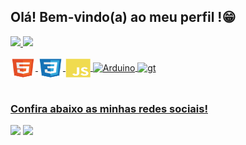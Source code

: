 ## Olá! Bem-vindo(a) ao meu perfil !😁

 <div>
   <a href="https://github.com/well-reis">
   <img height="180em" src="https://github-readme-stats.vercel.app/api?username=well-reis&show_icons=true&theme=tokyonight&include_all_commits=true&count_private=true"/>
   <img height="180em" src="https://github-readme-stats.vercel.app/api/top-langs/?username=well-reis&layout=compact&langs_count=6&theme=tokyonight"/>

</div>
<div style="display: inline_block"><br>
 <img align="center" alt="HTML" height="30" width="40" src="https://raw.githubusercontent.com/devicons/devicon/master/icons/html5/html5-original.svg">
 <img align="center" alt="CSS" height="30" width="40" src="https://raw.githubusercontent.com/devicons/devicon/master/icons/css3/css3-original.svg">
 <img align="center" alt="Js" height="30" width="40" src="https://raw.githubusercontent.com/devicons/devicon/master/icons/javascript/javascript-plain.svg">
 <img align="center" alt="Arduino" height="50" width="50" img src="https://cdn.jsdelivr.net/gh/devicons/devicon/icons/arduino/arduino-original-wordmark.svg" />
 <img align="center" alt="gt" height="50" width="50"img src="https://cdn.jsdelivr.net/gh/devicons/devicon/icons/git/git-original-wordmark.svg" />
  
 
</div>
 
 <br>
 
  ### Confira abaixo as minhas redes sociais!
 
<div> 
 
  <a href="https://instagram.com/well_reis_" target="_blank"><img src="https://img.shields.io/badge/-Instagram-%23E4405F?style=for-the-badge&logo=instagram&logoColor=white" target="_blank"></a>
   <a href="https://www.linkedin.com/in/wellingtonreis1" target="_blank"><img src="https://img.shields.io/badge/-LinkedIn-%230077B5?style=for-the-badge&logo=linkedin&logoColor=white" target="_blank"></a> 
 
 
           
          
  

</div>
